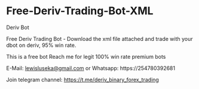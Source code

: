 # Free-Deriv-Trading-Bot-XML
Deriv Bot

Free Deriv Trading Bot - Download the xml file attached and trade with your dbot on deriv, 95% win rate.

This is a free bot Reach me for legit 100% win rate premium bots

E-Mail: lewisluseka@gmail.com or Whatsapp: https://254780392681

Join telegram channel:  https://t.me/deriv_binary_forex_trading
